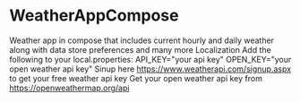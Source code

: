 # WeatherAppCompose
Weather app in compose that includes current hourly and daily weather along with data store preferences and many more 
Localization 
Add the following to your local.properties: API_KEY="your api key" OPEN_KEY="your open weather api key" Sinup here https://www.weatherapi.com/signup.aspx to get your free weather api key Get your open weather api key from https://openweathermap.org/api
